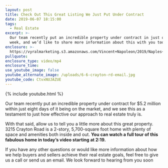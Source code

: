 ```yaml
---
layout: post
title: Check Out This Great Listing We Just Put Under Contract
date: 2019-06-07 18:15:00
tags:
  - Real Estate
excerpt: >-
  Our team recently put an incredible property under contract in just over a
  week, and we’d like to share more information about this with you today.
enclosure: >-
  https://vyralmarketing.s3.amazonaws.com/Vincent+Napoleon/2019/Naples+Real+Estate+Agent+_+3215+Crayton+Rd.mp4
pullquote:
enclosure_type: video/mp4
enclosure_time:
use_youtube_image: false
youtube_alternate_image: /uploads/6-6-crayton-rd-email.jpg
youtube_code: CtvxNUJAZUE
---
```


{% include youtube.html %}

Our team recently put an incredible property under contract for $5.2 million within just eight days of it being on the market, and we see this as a testament to just how effective our approach to real estate truly is.&nbsp;

With that said, allow us to tell you a little more about this great property. 3215 Crayton Road is a 2-story, 5,700-square foot home with plenty of space and amenities both inside and out. **You can watch a full tour of this fabulous home in today’s video starting at 2:19.**

If you have any other questions or would like more information about how we help buyers and sellers achieve their real estate goals, feel free to give us a call or send us an email. We look forward to hearing from you soon&nbsp;<br>&nbsp;

&nbsp;